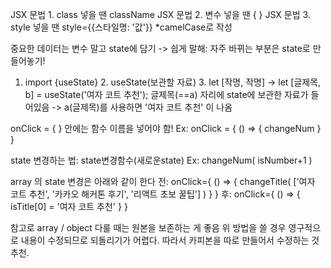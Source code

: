 JSX 문법 1. class 넣을 땐 className
JSX 문법 2. 변수 넣을 땐 { }
JSX 문법 3. style 넣을 땐 style={{스타일명: '값'}} *camelCase로 작성

중요한 데이터는 변수 말고 state에 담기
-> 쉽게 말해: 자주 바뀌는 부분은 state로 만들어놓기!
   1. import {useState} 2. useState(보관할 자료) 3. let [작명, 작명]
   ->   let [글제목, b] = useState('여자 코트 추천');
글제목(==a) 자리에 state에 보관한 자료가 들어있음 -> a(글제목)를 사용하면 '여자 코트 추천' 이 나옴

onClick = { } 안에는 함수 이름을 넣어야 함!
  Ex: onClick = { () => { changeNum } }

state 변경하는 법:   state변경함수(새로운state)
  Ex: changeNum( isNumber+1 )

array 의 state 변경은 아래와 같이 한다
전: onClick={ () => { changeTitle( ['여자 코트 추천', '카카오 해커톤 후기', '리액트 초보 꿀팁'] ) } }
후: onClick={ () => { isTitle[0] = '여자 코트 추천' } }

참고로 array / object 다룰 때는 원본을 보존하는 게 좋음
위 방법을 쓸 경우 영구적으로 내용이 수정되므로 되돌리기가 어렵다. 따라서 카피본을 따로 만들어서 수정하는 것 추천.